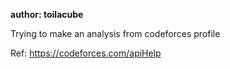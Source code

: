 **author: toilacube**

Trying to make an analysis from codeforces profile

Ref: 
https://codeforces.com/apiHelp
